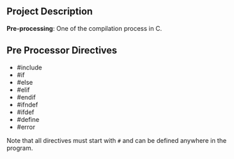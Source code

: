 ## Project Description
__Pre-processing__: One of the compilation process in C.

## Pre Processor Directives
* #include
* #if
* #else
* #elif
* #endif
* #ifndef
* #ifdef
* #define
* #error

Note that all directives must start with `#` and can be defined anywhere in the program.
